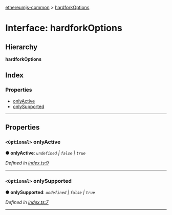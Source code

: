 [ethereumjs-common](../README.md) > [hardforkOptions](../interfaces/hardforkoptions.md)

# Interface: hardforkOptions

## Hierarchy

**hardforkOptions**

## Index

### Properties

- [onlyActive](hardforkoptions.md#onlyactive)
- [onlySupported](hardforkoptions.md#onlysupported)

---

## Properties

<a id="onlyactive"></a>

### `<Optional>` onlyActive

**● onlyActive**: _`undefined` \| `false` \| `true`_

_Defined in [index.ts:9](https://github.com/ethereumjs/ethereumjs-vm/blob/7d27b6f/packages/common/src/index.ts#L9)_

---

<a id="onlysupported"></a>

### `<Optional>` onlySupported

**● onlySupported**: _`undefined` \| `false` \| `true`_

_Defined in [index.ts:7](https://github.com/ethereumjs/ethereumjs-vm/blob/7d27b6f/packages/common/src/index.ts#L7)_

---
